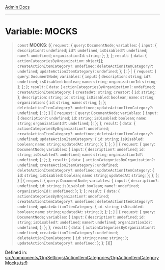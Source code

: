 [Admin Docs](/)

***

# Variable: MOCKS

> `const` **MOCKS**: (\{ `request`: \{ `query`: `DocumentNode`; `variables`: \{ `input`: \{ `description?`: `undefined`; `id?`: `undefined`; `isDisabled?`: `undefined`; `name?`: `undefined`; `organizationId`: `string`; \}; \}; \}; `result`: \{ `data`: \{ `actionCategoriesByOrganization`: `object`[]; `createActionItemCategory?`: `undefined`; `deleteActionItemCategory?`: `undefined`; `updateActionItemCategory?`: `undefined`; \}; \}; \} \| \{ `request`: \{ `query`: `DocumentNode`; `variables`: \{ `input`: \{ `description`: `string`; `id?`: `undefined`; `isDisabled`: `boolean`; `name`: `string`; `organizationId`: `string`; \}; \}; \}; `result`: \{ `data`: \{ `actionCategoriesByOrganization?`: `undefined`; `createActionItemCategory`: \{ `createdAt`: `string`; `creator`: \{ `id`: `string`; \}; `description`: `string`; `id`: `string`; `isDisabled`: `boolean`; `name`: `string`; `organization`: \{ `id`: `string`; `name`: `string`; \}; \}; `deleteActionItemCategory?`: `undefined`; `updateActionItemCategory?`: `undefined`; \}; \}; \} \| \{ `request`: \{ `query`: `DocumentNode`; `variables`: \{ `input`: \{ `description?`: `undefined`; `id`: `string`; `isDisabled`: `boolean`; `name`: `string`; `organizationId?`: `undefined`; \}; \}; \}; `result`: \{ `data`: \{ `actionCategoriesByOrganization?`: `undefined`; `createActionItemCategory?`: `undefined`; `deleteActionItemCategory?`: `undefined`; `updateActionItemCategory`: \{ `id`: `string`; `isDisabled`: `boolean`; `name`: `string`; `updatedAt`: `string`; \}; \}; \}; \} \| \{ `request`: \{ `query`: `DocumentNode`; `variables`: \{ `input`: \{ `description?`: `undefined`; `id`: `string`; `isDisabled?`: `undefined`; `name`: `string`; `organizationId?`: `undefined`; \}; \}; \}; `result`: \{ `data`: \{ `actionCategoriesByOrganization?`: `undefined`; `createActionItemCategory?`: `undefined`; `deleteActionItemCategory?`: `undefined`; `updateActionItemCategory`: \{ `id`: `string`; `isDisabled`: `boolean`; `name`: `string`; `updatedAt`: `string`; \}; \}; \}; \} \| \{ `request`: \{ `query`: `DocumentNode`; `variables`: \{ `input`: \{ `description?`: `undefined`; `id`: `string`; `isDisabled`: `boolean`; `name?`: `undefined`; `organizationId?`: `undefined`; \}; \}; \}; `result`: \{ `data`: \{ `actionCategoriesByOrganization?`: `undefined`; `createActionItemCategory?`: `undefined`; `deleteActionItemCategory?`: `undefined`; `updateActionItemCategory`: \{ `id`: `string`; `isDisabled`: `boolean`; `name`: `string`; `updatedAt`: `string`; \}; \}; \}; \} \| \{ `request`: \{ `query`: `DocumentNode`; `variables`: \{ `input`: \{ `description?`: `undefined`; `id`: `string`; `isDisabled?`: `undefined`; `name?`: `undefined`; `organizationId?`: `undefined`; \}; \}; \}; `result`: \{ `data`: \{ `actionCategoriesByOrganization?`: `undefined`; `createActionItemCategory?`: `undefined`; `deleteActionItemCategory`: \{ `id`: `string`; `name`: `string`; \}; `updateActionItemCategory?`: `undefined`; \}; \}; \})[]

Defined in: [src/components/OrgSettings/ActionItemCategories/OrgActionItemCategoryMocks.ts:9](https://github.com/PalisadoesFoundation/talawa-admin/blob/main/src/components/OrgSettings/ActionItemCategories/OrgActionItemCategoryMocks.ts#L9)
